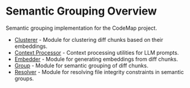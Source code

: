 # Semantic Grouping Overview

Semantic grouping implementation for the CodeMap project.

- [Clusterer](clusterer.md) - Module for clustering diff chunks based on their embeddings.
- [Context Processor](context_processor.md) - Context processing utilities for LLM prompts.
- [Embedder](embedder.md) - Module for generating embeddings from diff chunks.
- [Group](group.md) - Module for semantic grouping of diff chunks.
- [Resolver](resolver.md) - Module for resolving file integrity constraints in semantic groups.
